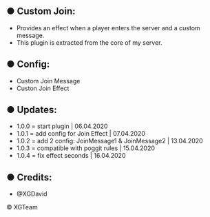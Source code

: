 ## ● Custom Join:

- Provides an effect when a player enters the server and a custom message.
- This plugin is extracted from the core of my server.

## ● Config:
- Custom Join Message
- Custon Join Effect

## ● Updates:
- 1.0.0 = start plugin | 06.04.2020 
- 1.0.1 = add config for Join Effect | 07.04.2020
- 1.0.2 = add 2 config: JoinMessage1 & JoinMessage2 | 13.04.2020
- 1.0.3 = compatible with poggit rules | 15.04.2020
- 1.0.4 = fix effect seconds | 16.04.2020

## ● Credits: 
- @XGDavid

© XGTeam
